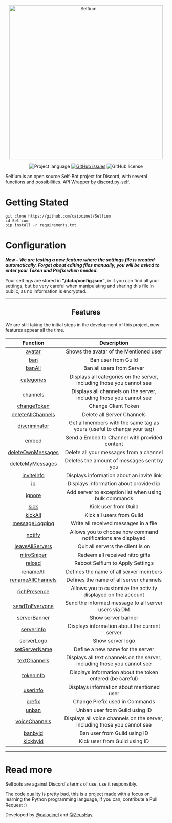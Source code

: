 <p align="center">
    <img width="480px" height="auto" src="https://i.imgur.com/FS3lNJQ.png" align="center" alt="Selfium" />

</p>
<p align="center">
    <img alt="Project language" src="https://img.shields.io/badge/language-Python-blue"></a>
    <a href="https://github.com/caiocinel/Selfium/issues"><img alt="GitHub issues" src="https://img.shields.io/github/issues/caiocinel/Selfium"></a>
    <img alt="GitHub license" src="https://img.shields.io/github/license/caiocinel/Selfium"></a>
    <br />
</p>
<p>Selfium is an open source Self-Bot project for Discord, with several functions and possibilities. API Wrapper by <a href="https://github.com/dolfies/discord.py-self">discord.py-self</a>.</p>

# Getting Stated

    git clone https://github.com/caiocinel/Selfium
    cd Selfium
    pip install -r requirements.txt

# Configuration

***New - We are testing a new feature where the settings file is created automatically. Forget about editing files manually, you will be asked to enter your Token and Prefix when needed.***


Your settings are stored in **"/data/config.json"**, in it you can find all your settings, but be very careful when manipulating and sharing this file in public, as no information is encrypted.



----------------------------------------------------------------------------------------------

<p align="center">
    <h2 align="center">Features</h2>
</b >

We are still taking the initial steps in the development of this project, new features appear all the time.

|Function|Description|
|:---------------------------------------------------------------------------------------: | :-------------------------------------: |
|[avatar](https://github.com/caiocinel/Selfium/blob/main/app/events/client/commands/avatar.py) |Shows the avatar of the Mentioned user|
|[ban](https://github.com/caiocinel/Selfium/blob/main/app/events/client/commands/ban.py)    |Ban user from Guild|
|[banAll](https://github.com/caiocinel/Selfium/blob/main/app/events/client/commands/banAll.py)    |Ban all users from Server|
|[categories](https://github.com/caiocinel/Selfium/blob/main/app/events/client/commands/categories.py)   |Displays all categories on the server, including those you cannot see|
|[channels](https://github.com/caiocinel/Selfium/blob/main/app/events/client/commands/channels.py)   |Displays all channels on the server, including those you cannot see|
|[changeToken](https://github.com/caiocinel/Selfium/blob/main/app/events/client/commands/changeToken.py)   |Change Client Token|
|[deleteAllChannels](https://github.com/caiocinel/Selfium/blob/main/app/events/client/commands/deleteAllChannels.py)   |Delete all Server Channels|
|[discriminator](https://github.com/caiocinel/Selfium/blob/main/app/events/client/commands/deleteAllChannels.py)   |Get all members with the same tag as yours (useful to change your tag)|
|[embed](https://github.com/caiocinel/Selfium/blob/main/app/events/client/commands/embed.py)   |Send a Embed to Channel with provided content|
|[deleteOwnMessages](https://github.com/caiocinel/Selfium/blob/main/app/events/client/commands/deleteOwnMessages.py)   |Delete all your messages from a channel|
|[deleteMyMessages](https://github.com/caiocinel/Selfium/blob/main/app/events/client/commands/deleteOwnMessages.py)   |Deletes the amount of messages sent by you|
|[inviteInfo](https://github.com/caiocinel/Selfium/blob/main/app/events/client/commands/inviteInfo.py)   |Displays information about an invite link|
|[ip](https://github.com/caiocinel/Selfium/blob/main/app/events/client/commands/inviteInfo.py)   |Displays information about provided ip|
|[ignore](https://github.com/caiocinel/Selfium/blob/main/app/events/client/commands/ignore.py)   |Add server to exception list when using bulk commands|
|[kick](https://github.com/caiocinel/Selfium/blob/main/app/events/client/commands/kick.py)   |Kick user from Guild|
|[kickAll](https://github.com/caiocinel/Selfium/blob/main/app/events/client/commands/kick.py)   |Kick all users from Guild|
|[messageLogging](https://github.com/caiocinel/Selfium/blob/main/app/events/client/commands/logMessages.py)   |Write all received messages in a file|
|[notify](https://github.com/caiocinel/Selfium/blob/main/app/events/client/commands/notify.py)   |Allows you to choose how command notifications are displayed|
|[leaveAllServers](https://github.com/caiocinel/Selfium/blob/main/app/events/client/commands/leaveAllServers.py)   |Quit all servers the client is on|
|[nitroSniper](https://github.com/caiocinel/Selfium/blob/main/app/events/client/commands/giftSniper.py)   |Redeem all received nitro gifts|
|[reload](https://github.com/caiocinel/Selfium/blob/main/app/events/client/commands/reload.py)   |Reboot Selfium to Apply Settings|
|[renameAll](https://github.com/caiocinel/Selfium/blob/main/app/events/client/commands/renameAll.py)   |Defines the name of all server members|
|[renameAllChannels](https://github.com/caiocinel/Selfium/blob/main/app/events/client/commands/renameAllChannels.py)   |Defines the name of all server channels|
|[richPresence](https://github.com/caiocinel/Selfium/blob/main/app/events/client/commands/richPresence.py)   |Allows you to customize the activity displayed on the account|
|[sendToEveryone](https://github.com/caiocinel/Selfium/blob/main/app/events/client/commands/sendToEveryone.py)   |Send the informed message to all server users via DM|
|[serverBanner](https://github.com/caiocinel/Selfium/blob/main/app/events/client/commands/serverBanner.py)   |Show server banner|
|[serverInfo](https://github.com/caiocinel/Selfium/blob/main/app/events/client/commands/serverInfo.py)   |Displays information about the current server|
|[serverLogo](https://github.com/caiocinel/Selfium/blob/main/app/events/client/commands/serverLogo.py)   |Show server logo|
|[setServerName](https://github.com/caiocinel/Selfium/blob/main/app/events/client/commands/setServerName.py)   |Define a new name for the server|
|[textChannels](https://github.com/caiocinel/Selfium/blob/main/app/events/client/commands/textChannels.py)   |Displays all text channels on the server, including those you cannot see|
|[tokenInfo](https://github.com/caiocinel/Selfium/blob/main/app/events/client/commands/tokenInfo.py)   |Displays information about the token entered (be careful)|
|[userInfo](https://github.com/caiocinel/Selfium/blob/main/app/events/client/commands/userInfo.py)   |Displays information about mentioned user|
|[prefix](https://github.com/caiocinel/Selfium/blob/main/app/events/client/commands/prefix.py)   |Change Prefix used in Commands|
|[unban](https://github.com/caiocinel/Selfium/blob/main/app/events/client/commands/xkick.py)   |Unban user from Guild using ID|
|[voiceChannels](https://github.com/caiocinel/Selfium/blob/main/app/events/client/commands/voiceChannels.py)   |Displays all voice channels on the server, including those you cannot see|
|[banbyid](https://github.com/caiocinel/Selfium/blob/main/app/events/client/commands/xban.py)    |Ban user from Guild using ID|
|[kickbyid](https://github.com/caiocinel/Selfium/blob/main/app/events/client/commands/xkick.py)   |Kick user from Guild using ID|


---------------------------------------------------------------------------------------



# Read more

Selfbots are against Discord's terms of use, use it responsibly.

The code quality is pretty bad, this is a project made with a focus on learning the Python programming language, if you can, contribute a Pull Request :)


Developed by [@caiocinel](https://github.com/caiocinel) and [@ZeusHay](https://github.com/ZeusHay)
</p>
